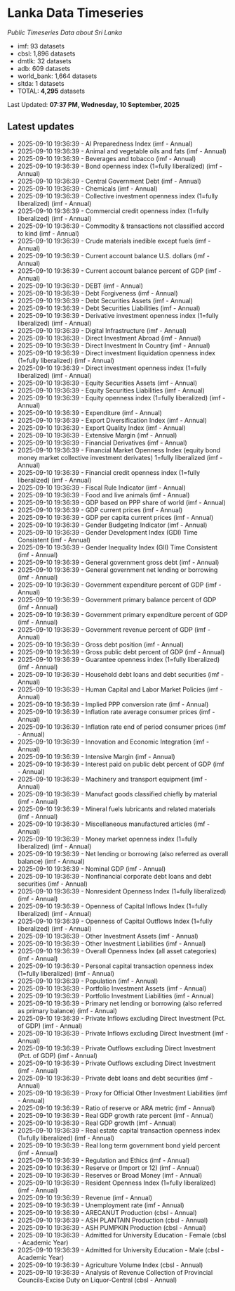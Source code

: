 # Lanka Data Timeseries
*Public Timeseries Data about Sri Lanka*

* imf: 93 datasets
* cbsl: 1,896 datasets
* dmtlk: 32 datasets
* adb: 609 datasets
* world_bank: 1,664 datasets
* sltda: 1 datasets
* TOTAL: **4,295** datasets

Last Updated: **07:37 PM, Wednesday, 10 September, 2025**

## Latest updates

* 2025-09-10 19:36:39 - AI Preparedness Index (imf - Annual)
* 2025-09-10 19:36:39 - Animal and vegetable oils and fats (imf - Annual)
* 2025-09-10 19:36:39 - Beverages and tobacco (imf - Annual)
* 2025-09-10 19:36:39 - Bond openness index (1=fully liberalized) (imf - Annual)
* 2025-09-10 19:36:39 - Central Government Debt (imf - Annual)
* 2025-09-10 19:36:39 - Chemicals (imf - Annual)
* 2025-09-10 19:36:39 - Collective investment openness index (1=fully liberalized) (imf - Annual)
* 2025-09-10 19:36:39 - Commercial credit openness index (1=fully liberalized) (imf - Annual)
* 2025-09-10 19:36:39 - Commodity & transactions not classified accord to kind (imf - Annual)
* 2025-09-10 19:36:39 - Crude materials inedible except fuels (imf - Annual)
* 2025-09-10 19:36:39 - Current account balance U.S. dollars (imf - Annual)
* 2025-09-10 19:36:39 - Current account balance percent of GDP (imf - Annual)
* 2025-09-10 19:36:39 - DEBT (imf - Annual)
* 2025-09-10 19:36:39 - Debt Forgiveness (imf - Annual)
* 2025-09-10 19:36:39 - Debt Securities Assets (imf - Annual)
* 2025-09-10 19:36:39 - Debt Securities Liabilities (imf - Annual)
* 2025-09-10 19:36:39 - Derivative investment openness index (1=fully liberalized) (imf - Annual)
* 2025-09-10 19:36:39 - Digital Infrastructure (imf - Annual)
* 2025-09-10 19:36:39 - Direct Investment Abroad (imf - Annual)
* 2025-09-10 19:36:39 - Direct Investment In Country (imf - Annual)
* 2025-09-10 19:36:39 - Direct investment liquidation openness index (1=fully liberalized) (imf - Annual)
* 2025-09-10 19:36:39 - Direct investment openness index (1=fully liberalized) (imf - Annual)
* 2025-09-10 19:36:39 - Equity Securities Assets (imf - Annual)
* 2025-09-10 19:36:39 - Equity Securities Liabilities (imf - Annual)
* 2025-09-10 19:36:39 - Equity openness index (1=fully liberalized) (imf - Annual)
* 2025-09-10 19:36:39 - Expenditure (imf - Annual)
* 2025-09-10 19:36:39 - Export Diversification Index (imf - Annual)
* 2025-09-10 19:36:39 - Export Quality Index (imf - Annual)
* 2025-09-10 19:36:39 - Extensive Margin (imf - Annual)
* 2025-09-10 19:36:39 - Financial Derivatives (imf - Annual)
* 2025-09-10 19:36:39 - Financial Market Openness Index (equity bond money market collective investment derivates) 1=fully liberalized (imf - Annual)
* 2025-09-10 19:36:39 - Financial credit openness index (1=fully liberalized) (imf - Annual)
* 2025-09-10 19:36:39 - Fiscal Rule Indicator (imf - Annual)
* 2025-09-10 19:36:39 - Food and live animals (imf - Annual)
* 2025-09-10 19:36:39 - GDP based on PPP share of world (imf - Annual)
* 2025-09-10 19:36:39 - GDP current prices (imf - Annual)
* 2025-09-10 19:36:39 - GDP per capita current prices (imf - Annual)
* 2025-09-10 19:36:39 - Gender Budgeting Indicator (imf - Annual)
* 2025-09-10 19:36:39 - Gender Development Index (GDI) Time Consistent (imf - Annual)
* 2025-09-10 19:36:39 - Gender Inequality Index (GII) Time Consistent (imf - Annual)
* 2025-09-10 19:36:39 - General government gross debt (imf - Annual)
* 2025-09-10 19:36:39 - General government net lending or borrowing (imf - Annual)
* 2025-09-10 19:36:39 - Government expenditure percent of GDP (imf - Annual)
* 2025-09-10 19:36:39 - Government primary balance percent of GDP (imf - Annual)
* 2025-09-10 19:36:39 - Government primary expenditure percent of GDP (imf - Annual)
* 2025-09-10 19:36:39 - Government revenue percent of GDP (imf - Annual)
* 2025-09-10 19:36:39 - Gross debt position (imf - Annual)
* 2025-09-10 19:36:39 - Gross public debt percent of GDP (imf - Annual)
* 2025-09-10 19:36:39 - Guarantee openness index (1=fully liberalized) (imf - Annual)
* 2025-09-10 19:36:39 - Household debt loans and debt securities (imf - Annual)
* 2025-09-10 19:36:39 - Human Capital and Labor Market Policies (imf - Annual)
* 2025-09-10 19:36:39 - Implied PPP conversion rate (imf - Annual)
* 2025-09-10 19:36:39 - Inflation rate average consumer prices (imf - Annual)
* 2025-09-10 19:36:39 - Inflation rate end of period consumer prices (imf - Annual)
* 2025-09-10 19:36:39 - Innovation and Economic Integration (imf - Annual)
* 2025-09-10 19:36:39 - Intensive Margin (imf - Annual)
* 2025-09-10 19:36:39 - Interest paid on public debt percent of GDP (imf - Annual)
* 2025-09-10 19:36:39 - Machinery and transport equipment (imf - Annual)
* 2025-09-10 19:36:39 - Manufact goods classified chiefly by material (imf - Annual)
* 2025-09-10 19:36:39 - Mineral fuels lubricants and related materials (imf - Annual)
* 2025-09-10 19:36:39 - Miscellaneous manufactured articles (imf - Annual)
* 2025-09-10 19:36:39 - Money market openness index (1=fully liberalized) (imf - Annual)
* 2025-09-10 19:36:39 - Net lending or borrowing (also referred as overall balance) (imf - Annual)
* 2025-09-10 19:36:39 - Nominal GDP (imf - Annual)
* 2025-09-10 19:36:39 - Nonfinancial corporate debt loans and debt securities (imf - Annual)
* 2025-09-10 19:36:39 - Nonresident Openness Index (1=fully liberalized) (imf - Annual)
* 2025-09-10 19:36:39 - Openness of Capital Inflows Index (1=fully liberalized) (imf - Annual)
* 2025-09-10 19:36:39 - Openness of Capital Outflows Index (1=fully liberalized) (imf - Annual)
* 2025-09-10 19:36:39 - Other Investment Assets (imf - Annual)
* 2025-09-10 19:36:39 - Other Investment Liabilities (imf - Annual)
* 2025-09-10 19:36:39 - Overall Openness Index (all asset categories) (imf - Annual)
* 2025-09-10 19:36:39 - Personal capital transaction openness index (1=fully liberalized) (imf - Annual)
* 2025-09-10 19:36:39 - Population (imf - Annual)
* 2025-09-10 19:36:39 - Portfolio Investment Assets (imf - Annual)
* 2025-09-10 19:36:39 - Portfolio Investment Liabilities (imf - Annual)
* 2025-09-10 19:36:39 - Primary net lending or borrowing (also referred as primary balance) (imf - Annual)
* 2025-09-10 19:36:39 - Private Inflows excluding Direct Investment (Pct. of GDP) (imf - Annual)
* 2025-09-10 19:36:39 - Private Inflows excluding Direct Investment (imf - Annual)
* 2025-09-10 19:36:39 - Private Outflows excluding Direct Investment (Pct. of GDP) (imf - Annual)
* 2025-09-10 19:36:39 - Private Outflows excluding Direct Investment (imf - Annual)
* 2025-09-10 19:36:39 - Private debt loans and debt securities (imf - Annual)
* 2025-09-10 19:36:39 - Proxy for Official Other Investment Liabilities (imf - Annual)
* 2025-09-10 19:36:39 - Ratio of reserve or ARA metric (imf - Annual)
* 2025-09-10 19:36:39 - Real GDP growth rate percent (imf - Annual)
* 2025-09-10 19:36:39 - Real GDP growth (imf - Annual)
* 2025-09-10 19:36:39 - Real estate capital transaction openness index (1=fully liberalized) (imf - Annual)
* 2025-09-10 19:36:39 - Real long term government bond yield percent (imf - Annual)
* 2025-09-10 19:36:39 - Regulation and Ethics (imf - Annual)
* 2025-09-10 19:36:39 - Reserve or (Import or 12) (imf - Annual)
* 2025-09-10 19:36:39 - Reserves or Broad Money (imf - Annual)
* 2025-09-10 19:36:39 - Resident Openness Index (1=fully liberalized) (imf - Annual)
* 2025-09-10 19:36:39 - Revenue (imf - Annual)
* 2025-09-10 19:36:39 - Unemployment rate (imf - Annual)
* 2025-09-10 19:36:39 - ARECANUT Production (cbsl - Annual)
* 2025-09-10 19:36:39 - ASH PLANTAIN Production (cbsl - Annual)
* 2025-09-10 19:36:39 - ASH PUMPKIN Production (cbsl - Annual)
* 2025-09-10 19:36:39 - Admitted for University Education - Female (cbsl - Academic Year)
* 2025-09-10 19:36:39 - Admitted for University Education - Male (cbsl - Academic Year)
* 2025-09-10 19:36:39 - Agriculture Volume Index (cbsl - Annual)
* 2025-09-10 19:36:39 - Analysis of Revenue Collection of Provincial Councils-Excise Duty on Liquor-Central (cbsl - Annual)